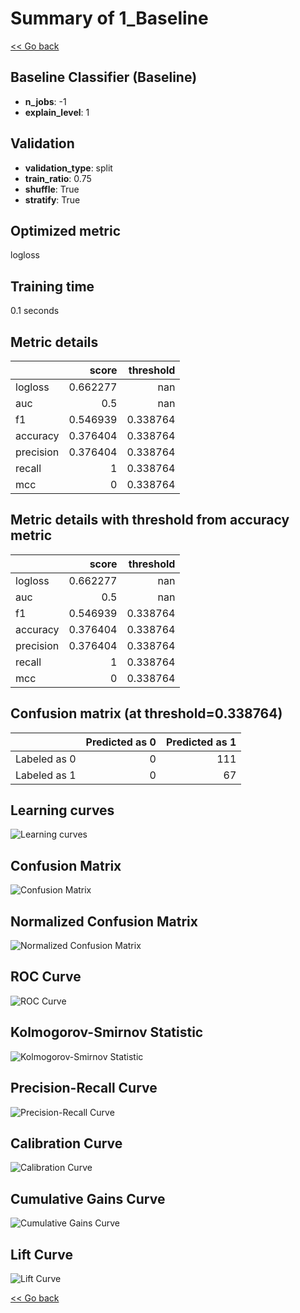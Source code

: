 # Summary of 1_Baseline

[<< Go back](../README.md)


## Baseline Classifier (Baseline)
- **n_jobs**: -1
- **explain_level**: 1

## Validation
 - **validation_type**: split
 - **train_ratio**: 0.75
 - **shuffle**: True
 - **stratify**: True

## Optimized metric
logloss

## Training time

0.1 seconds

## Metric details
|           |    score |   threshold |
|:----------|---------:|------------:|
| logloss   | 0.662277 |  nan        |
| auc       | 0.5      |  nan        |
| f1        | 0.546939 |    0.338764 |
| accuracy  | 0.376404 |    0.338764 |
| precision | 0.376404 |    0.338764 |
| recall    | 1        |    0.338764 |
| mcc       | 0        |    0.338764 |


## Metric details with threshold from accuracy metric
|           |    score |   threshold |
|:----------|---------:|------------:|
| logloss   | 0.662277 |  nan        |
| auc       | 0.5      |  nan        |
| f1        | 0.546939 |    0.338764 |
| accuracy  | 0.376404 |    0.338764 |
| precision | 0.376404 |    0.338764 |
| recall    | 1        |    0.338764 |
| mcc       | 0        |    0.338764 |


## Confusion matrix (at threshold=0.338764)
|              |   Predicted as 0 |   Predicted as 1 |
|:-------------|-----------------:|-----------------:|
| Labeled as 0 |                0 |              111 |
| Labeled as 1 |                0 |               67 |

## Learning curves
![Learning curves](learning_curves.png)
## Confusion Matrix

![Confusion Matrix](confusion_matrix.png)


## Normalized Confusion Matrix

![Normalized Confusion Matrix](confusion_matrix_normalized.png)


## ROC Curve

![ROC Curve](roc_curve.png)


## Kolmogorov-Smirnov Statistic

![Kolmogorov-Smirnov Statistic](ks_statistic.png)


## Precision-Recall Curve

![Precision-Recall Curve](precision_recall_curve.png)


## Calibration Curve

![Calibration Curve](calibration_curve_curve.png)


## Cumulative Gains Curve

![Cumulative Gains Curve](cumulative_gains_curve.png)


## Lift Curve

![Lift Curve](lift_curve.png)



[<< Go back](../README.md)
